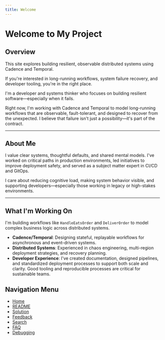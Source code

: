 ```yaml
---
title: Welcome
---
```


# Welcome to My Project

## Overview

This site explores building resilient, observable distributed systems using Cadence and Temporal.

If you're interested in long-running workflows, system failure recovery, and developer tooling, you're in the right place.

I'm a developer and systems thinker who focuses on building resilient software—especially when it fails.

Right now, I'm working with Cadence and Temporal to model long-running workflows that are observable, fault-tolerant, and designed to recover from the unexpected. I believe that failure isn't just a possibility—it's part of the contract.

---

## About Me

I value clear systems, thoughtful defaults, and shared mental models. I've worked on critical paths in production environments, led initiatives to improve deployment safety, and served as a subject matter expert in CI/CD and GitOps.

I care about reducing cognitive load, making system behavior visible, and supporting developers—especially those working in legacy or high-stakes environments.

---

## What I'm Working On

I'm building workflows like `HandleEatsOrder` and `DeliverOrder` to model complex business logic across distributed systems.

- **Cadence/Temporal**: Designing stateful, replayable workflows for asynchronous and event-driven systems.
- **Distributed Systems**: Experienced in chaos engineering, multi-region deployment strategies, and recovery planning.
- **Developer Experience**: I've created documentation, designed pipelines, and standardized deployment processes to support both scale and clarity. Good tooling and reproducible processes are critical for sustainable teams.

## Navigation Menu

- [Home](home.md)
- [README](readme.md)
- [Solution](solution.md)
- [Feedback](feedback.md)
- [Search](search.md)
- [FAQ](faq.md)
- [Debugging](debugging.md)
